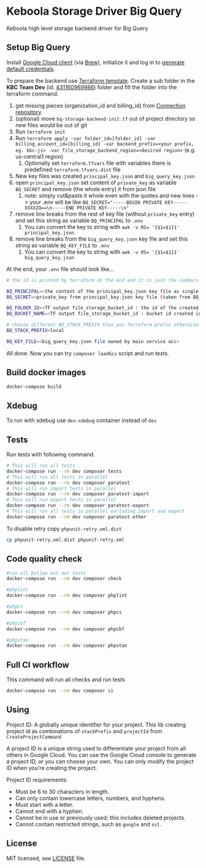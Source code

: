 # Keboola Storage Driver Big Query

Keboola high level storage backend driver for Big Query

## Setup Big Query

Install [Google Cloud client](https://cloud.google.com/sdk/docs/install-sdk) (via [Brew](https://formulae.brew.sh/cask/google-cloud-sdk#default)), initialize it
and log in to [generate default credentials](https://cloud.google.com/docs/authentication/application-default-credentials#personal).

To prepare the backend use [Terraform template](./bq-storage-backend-init.tf).
Create a sub folder in the **KBC Team Dev** (id: [431160969986](https://console.cloud.google.com/cloud-resource-manager?folder=431160969986)) folder and fill the folder into the terraform command.
1. get missing pieces (organization_id and billing_id) from [Connection repository](https://github.com/keboola/connection/blob/master/docs/DOCKER.md#bigquery).
2. (optional) move `bq-storage-backend-init.tf` out of project directory so new files would be out of git
3. Run `terraform init` 
4. Run `terraform apply -var folder_id=[folder_id] -var billing_account_id=[billing_id] -var backend_prefix=<your prefix, eg. kbc-js> -var file_storage_backend_region=<desired region>` (e.g. us-central1 region)
   1. Optionally set `terraform.tfvars` file with variables there is predefined `terraform.tfvars.dist` file 
5. New key files was created `principal_key.json` and `big_query_key.json`
6. open `principal_key.json` set content of `private_key` as variable `BQ_SECRET` and remove (the whole entry) it from json file
   1. note: simply cut&paste it whole even with the quotes and new lines -> your .env will be like `BQ_SECRET="-----BEGIN PRIVATE KEY-----XXXXZQ==\n-----END PRIVATE KEY-----\n"`
7. remove line breaks from the rest of key file (without `private_key` entry) and set this string as variable `BQ_PRINCIPAL` to `.env` 
   1. You can convert the key to string with `awk -v RS= '{$1=$1}1' principal_key.json`
8. remove line breaks from the `big_query_key.json` key file and set this string as variable `BQ_KEY_FILE` to `.env`
   1. You can convert the key to string with `awk -v RS= '{$1=$1}1' big_query_key.json`

At the end, your `.env` file should look like...
```bash
# the id is printed by terraform at the end and it is just the numbers after `folders/`

BQ_PRINCIPAL=<the content of the principal_key.json key file as single line without private_key entry>
BQ_SECRET=<private_key from principal_key.json key file (taken from BQ_PRINCIPAL)>

BQ_FOLDER_ID=<TF output file_storage_bucket_id : the id of the created folder, just the number, without /folders prefix>
BQ_BUCKET_NAME=<TF output file_storage_bucket_id : bucket id created in main project>

# choose different BQ_STACK_PREFIX than you Terraform prefix otherwise project created by Terraform will be deleted . e.g. local :)
BQ_STACK_PREFIX=local

BQ_KEY_FILE=<big_query_key.json file owned by main service acc>
```

All done. Now you can try `composer loadGcs` script and run tests.

## Build docker images

```bash
docker-compose build
```

## Xdebug

To run with xdebug use `dev-xdebug` container instead of `dev`

## Tests

Run tests with following command.

```bash
# This will run all tests
docker-compose run --rm dev composer tests
# This will run all tests in parallel
docker-compose run --rm dev composer paratest
# This will run import tests in parallel
docker-compose run --rm dev composer paratest-import
# This will run export tests in parallel
docker-compose run --rm dev composer paratest-export
# This will run all tests in parallel excluding import and export
docker-compose run --rm dev composer paratest-other
```

To disable retry copy `phpunit-retry.xml.dist`
```bash
cp phpunit-retry.xml.dist phpunit-retry.xml
```

## Code quality check

```bash
#run all bellow but not tests
docker-compose run --rm dev composer check

#phplint
docker-compose run --rm dev composer phplint

#phpcs
docker-compose run --rm dev composer phpcs

#phpcbf
docker-compose run --rm dev composer phpcbf

#phpstan
docker-compose run --rm dev composer phpstan
```

## Full CI workflow

This command will run all checks and run tests
```bash
docker-compose run --rm dev composer ci
```

## Using

Project ID: A globally unique identifier for your project. This lib creating project id as combinations of `stackPrefix` and `projectId` from `CreateProjectCommand`

A project ID is a unique string used to differentiate your project from all others in Google Cloud. 
You can use the Google Cloud console to generate a project ID, or you can choose your own. You can only modify the project ID when you're creating the project.

Project ID requirements:
- Must be 6 to 30 characters in length.
- Can only contain lowercase letters, numbers, and hyphens.
- Must start with a letter.
- Cannot end with a hyphen.
- Cannot be in use or previously used; this includes deleted projects.
- Cannot contain restricted strings, such as `google` and `ssl`.

## License

MIT licensed, see [LICENSE](./LICENSE) file.

